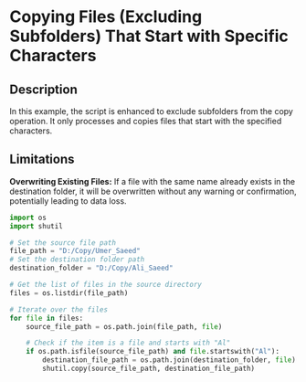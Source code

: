 # Copying Files (Excluding Subfolders) That Start with Specific Characters

## Description

In this example, the script is enhanced to exclude subfolders from the copy operation. It only processes and copies files that start with the specified characters.

## Limitations

**Overwriting Existing Files:** If a file with the same name already exists in the destination folder, it will be overwritten without any warning or confirmation, potentially leading to data loss.


```python
import os
import shutil

# Set the source file path
file_path = "D:/Copy/Umer_Saeed"
# Set the destination folder path
destination_folder = "D:/Copy/Ali_Saeed"

# Get the list of files in the source directory
files = os.listdir(file_path)

# Iterate over the files
for file in files:
    source_file_path = os.path.join(file_path, file)

    # Check if the item is a file and starts with "Al"
    if os.path.isfile(source_file_path) and file.startswith("Al"):
        destination_file_path = os.path.join(destination_folder, file)
        shutil.copy(source_file_path, destination_file_path)
```
